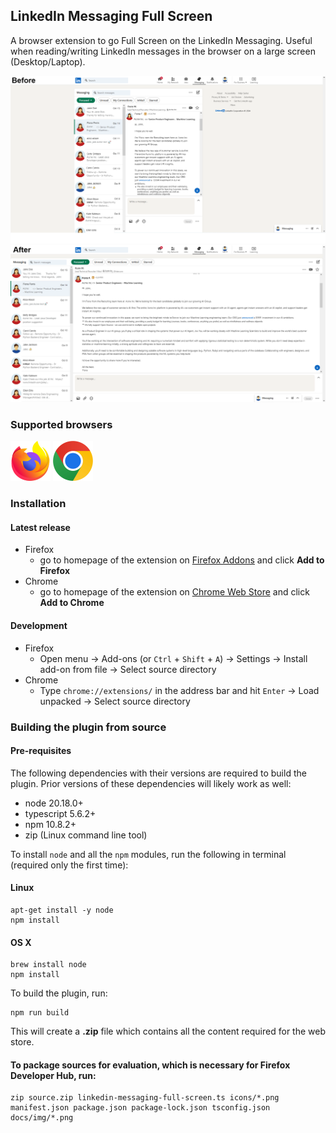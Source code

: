 ## LinkedIn Messaging Full Screen
A browser extension to go Full Screen on the LinkedIn Messaging. Useful when reading/writing LinkedIn
messages in the browser on a large screen (Desktop/Laptop).


![Before](docs/img/before.png)
![After](docs/img/after.png)

### Supported browsers
![Firefox](docs/img/firefox-browser-icon.png)
![Google Chrome](docs/img/google-chrome-icon.png)
### Installation
#### Latest release
* Firefox
    * go to homepage of the extension on [Firefox Addons](https://addons.mozilla.org/en-US/firefox/addon/linkedin-messaging-full-screen/) and click **Add to Firefox**
* Chrome
    * go to homepage of the extension on [Chrome Web Store](https://chromewebstore.google.com/detail/linkedin-messaging-full-s/fcmabommedlkihpccnlbfdgedlaonick) and click **Add to Chrome**

#### Development
* Firefox
    * Open menu -> Add-ons (or `Ctrl` + `Shift` + `A`) -> Settings -> Install add-on from file -> Select source directory
* Chrome
    * Type `chrome://extensions/` in the address bar and hit `Enter` -> Load unpacked -> Select source directory


### Building the plugin from source

#### Pre-requisites

The following dependencies with their versions are required to build the plugin.
Prior versions of these dependencies will likely work as well:

- node 20.18.0+
- typescript 5.6.2+
- npm 10.8.2+
- zip (Linux command line tool)

To install `node` and all the `npm` modules,
run the following in terminal (required only the first time):

#### Linux
```
apt-get install -y node
npm install
```

#### OS X
```
brew install node
npm install
```
To build the plugin, run:
```
npm run build
```
This will create a **.zip** file which contains all the content required for the web store.

#### To package sources for evaluation, which is necessary for Firefox Developer Hub, run:
```shell
zip source.zip linkedin-messaging-full-screen.ts icons/*.png manifest.json package.json package-lock.json tsconfig.json docs/img/*.png
```
